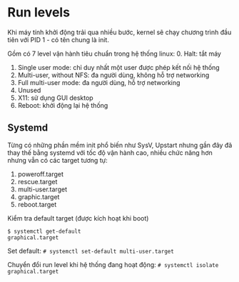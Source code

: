 # Run levels
Khi máy tính khởi động trải qua nhiều bước, kernel sẽ chạy chương trình đầu tiên với PID 1 - có tên chung là init. 

Gồm có 7 level vận hành tiêu chuẩn trong hệ thống linux:
0. Halt: tắt máy
1. Single user mode: chỉ duy nhất một user được phép kết nối hệ thống
2. Multi-user, without NFS: đa người dùng, không hỗ trợ networking
3. Full multi-user mode: đa người dùng, hỗ trợ networking
4. Unused
5. X11: sử dụng GUI desktop
6. Reboot: khởi động lại hệ thống

## Systemd
Từng có những phần mềm init phổ biến như SysV, Upstart nhưng gần đây đã thay thế bằng systemd với tốc độ vận hành cao, nhiều chức năng hơn nhưng vẫn có các target tương tự:

1. poweroff.target
2. rescue.target
3. multi-user.target
5. graphic.target
6. reboot.target

Kiểm tra default target (được kích hoạt khi boot)
```
$ systemctl get-default 
graphical.target
```

Set default:
`# systemctl set-default multi-user.target`

Chuyển đổi run level khi hệ thống đang hoạt động:
`# systemctl isolate graphical.target`
